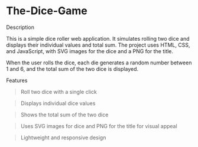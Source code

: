 # The-Dice-Game

Description

This is a simple dice roller web application. It simulates rolling two dice and displays their individual values and total sum. The project uses HTML, CSS, and JavaScript, with SVG images for the dice and a PNG for the title.

When the user rolls the dice, each die generates a random number between 1 and 6, and the total sum of the two dice is displayed.

Features

> Roll two dice with a single click

> Displays individual dice values

> Shows the total sum of the two dice

> Uses SVG images for dice and PNG for the title for visual appeal

> Lightweight and responsive design
